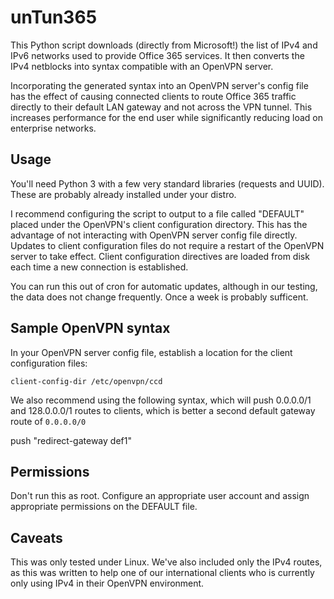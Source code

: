 # unTun365

This Python script downloads (directly from Microsoft!) the list of IPv4 and IPv6 networks used to provide Office 365 services. It then converts the IPv4 netblocks into syntax compatible with an OpenVPN server.

Incorporating the generated syntax into an OpenVPN server's config file has the effect of causing connected clients to route Office 365 traffic directly to their default LAN gateway and not across the VPN tunnel.  This increases performance for the end user while significantly reducing load on enterprise networks. 

## Usage

You'll need Python 3 with a few very standard libraries (requests and UUID). These are probably already installed under your distro.

I recommend configuring the script to output to a file called "DEFAULT" placed under the OpenVPN's client configuration directory. This has the advantage of not interacting with OpenVPN server config file directly.  Updates to client configuration files do not require a restart of the OpenVPN server to take effect.  Client configuration directives are loaded from disk each time a new connection is established.

You can run this out of cron for automatic updates, although in our testing, the data does not change frequently.  Once a week is probably sufficent.

## Sample OpenVPN syntax

In your OpenVPN server config file, establish a location for the client configuration files:

`client-config-dir /etc/openvpn/ccd`

We also recommend using the following syntax, which will push 0.0.0.0/1 and 128.0.0.0/1 routes to clients, which is
better a second default gateway route of `0.0.0.0/0`

push "redirect-gateway def1"

## Permissions

Don't run this as root.  Configure an appropriate user account and assign appropriate permissions on the DEFAULT file.

## Caveats

This was only tested under Linux.  We've also included only the IPv4 routes, as this was written to help one of our international clients who is currently only using IPv4 in their OpenVPN environment.

